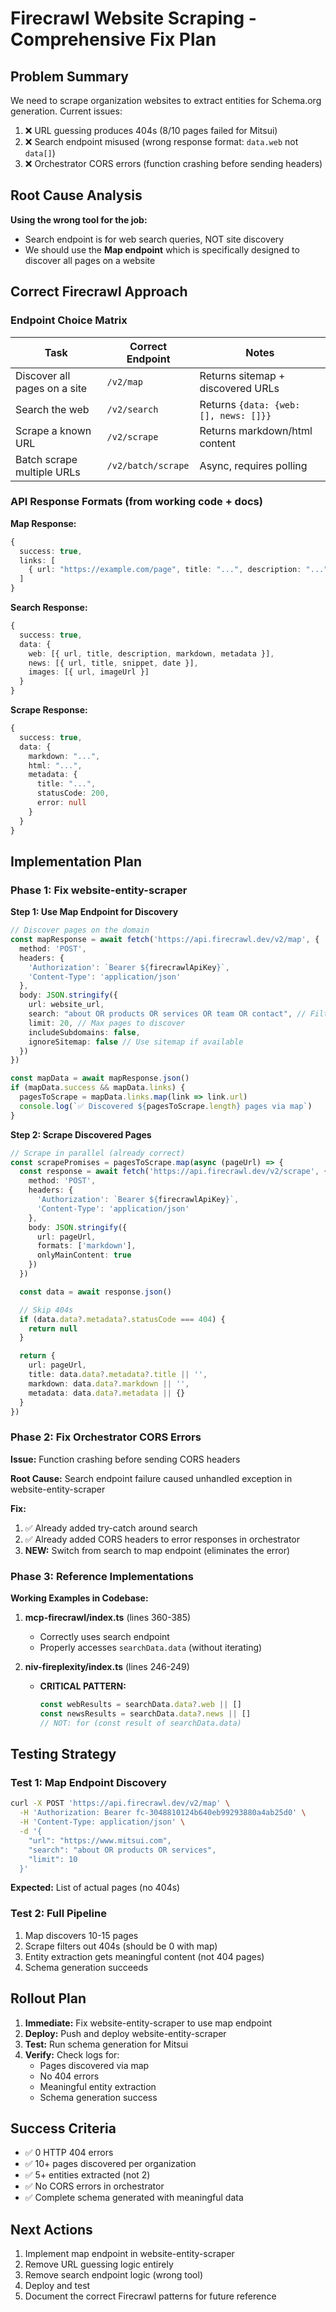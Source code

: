 # Firecrawl Website Scraping - Comprehensive Fix Plan

## Problem Summary

We need to scrape organization websites to extract entities for Schema.org generation. Current issues:
1. ❌ URL guessing produces 404s (8/10 pages failed for Mitsui)
2. ❌ Search endpoint misused (wrong response format: `data.web` not `data[]`)
3. ❌ Orchestrator CORS errors (function crashing before sending headers)

## Root Cause Analysis

**Using the wrong tool for the job:**
- Search endpoint is for web search queries, NOT site discovery
- We should use the **Map endpoint** which is specifically designed to discover all pages on a website

## Correct Firecrawl Approach

### Endpoint Choice Matrix

| Task | Correct Endpoint | Notes |
|------|-----------------|-------|
| Discover all pages on a site | `/v2/map` | Returns sitemap + discovered URLs |
| Search the web | `/v2/search` | Returns `{data: {web: [], news: []}}` |
| Scrape a known URL | `/v2/scrape` | Returns markdown/html content |
| Batch scrape multiple URLs | `/v2/batch/scrape` | Async, requires polling |

### API Response Formats (from working code + docs)

**Map Response:**
```typescript
{
  success: true,
  links: [
    { url: "https://example.com/page", title: "...", description: "..." }
  ]
}
```

**Search Response:**
```typescript
{
  success: true,
  data: {
    web: [{ url, title, description, markdown, metadata }],
    news: [{ url, title, snippet, date }],
    images: [{ url, imageUrl }]
  }
}
```

**Scrape Response:**
```typescript
{
  success: true,
  data: {
    markdown: "...",
    html: "...",
    metadata: {
      title: "...",
      statusCode: 200,
      error: null
    }
  }
}
```

## Implementation Plan

### Phase 1: Fix website-entity-scraper

**Step 1: Use Map Endpoint for Discovery**
```typescript
// Discover pages on the domain
const mapResponse = await fetch('https://api.firecrawl.dev/v2/map', {
  method: 'POST',
  headers: {
    'Authorization': `Bearer ${firecrawlApiKey}`,
    'Content-Type': 'application/json'
  },
  body: JSON.stringify({
    url: website_url,
    search: "about OR products OR services OR team OR contact", // Filter for relevant pages
    limit: 20, // Max pages to discover
    includeSubdomains: false,
    ignoreSitemap: false // Use sitemap if available
  })
})

const mapData = await mapResponse.json()
if (mapData.success && mapData.links) {
  pagesToScrape = mapData.links.map(link => link.url)
  console.log(`✅ Discovered ${pagesToScrape.length} pages via map`)
}
```

**Step 2: Scrape Discovered Pages**
```typescript
// Scrape in parallel (already correct)
const scrapePromises = pagesToScrape.map(async (pageUrl) => {
  const response = await fetch('https://api.firecrawl.dev/v2/scrape', {
    method: 'POST',
    headers: {
      'Authorization': `Bearer ${firecrawlApiKey}`,
      'Content-Type': 'application/json'
    },
    body: JSON.stringify({
      url: pageUrl,
      formats: ['markdown'],
      onlyMainContent: true
    })
  })

  const data = await response.json()

  // Skip 404s
  if (data.data?.metadata?.statusCode === 404) {
    return null
  }

  return {
    url: pageUrl,
    title: data.data?.metadata?.title || '',
    markdown: data.data?.markdown || '',
    metadata: data.data?.metadata || {}
  }
})
```

### Phase 2: Fix Orchestrator CORS Errors

**Issue:** Function crashing before sending CORS headers

**Root Cause:** Search endpoint failure caused unhandled exception in website-entity-scraper

**Fix:**
1. ✅ Already added try-catch around search
2. ✅ Already added CORS headers to error responses in orchestrator
3. **NEW:** Switch from search to map endpoint (eliminates the error)

### Phase 3: Reference Implementations

**Working Examples in Codebase:**

1. **mcp-firecrawl/index.ts** (lines 360-385)
   - Correctly uses search endpoint
   - Properly accesses `searchData.data` (without iterating)

2. **niv-fireplexity/index.ts** (lines 246-249)
   - **CRITICAL PATTERN:**
     ```typescript
     const webResults = searchData.data?.web || []
     const newsResults = searchData.data?.news || []
     // NOT: for (const result of searchData.data)
     ```

## Testing Strategy

### Test 1: Map Endpoint Discovery
```bash
curl -X POST 'https://api.firecrawl.dev/v2/map' \
  -H 'Authorization: Bearer fc-3048810124b640eb99293880a4ab25d0' \
  -H 'Content-Type: application/json' \
  -d '{
    "url": "https://www.mitsui.com",
    "search": "about OR products OR services",
    "limit": 10
  }'
```

**Expected:** List of actual pages (no 404s)

### Test 2: Full Pipeline
1. Map discovers 10-15 pages
2. Scrape filters out 404s (should be 0 with map)
3. Entity extraction gets meaningful content (not 404 pages)
4. Schema generation succeeds

## Rollout Plan

1. **Immediate:** Fix website-entity-scraper to use map endpoint
2. **Deploy:** Push and deploy website-entity-scraper
3. **Test:** Run schema generation for Mitsui
4. **Verify:** Check logs for:
   - Pages discovered via map
   - No 404 errors
   - Meaningful entity extraction
   - Schema generation success

## Success Criteria

- ✅ 0 HTTP 404 errors
- ✅ 10+ pages discovered per organization
- ✅ 5+ entities extracted (not 2)
- ✅ No CORS errors in orchestrator
- ✅ Complete schema generated with meaningful data

## Next Actions

1. Implement map endpoint in website-entity-scraper
2. Remove URL guessing logic entirely
3. Remove search endpoint logic (wrong tool)
4. Deploy and test
5. Document the correct Firecrawl patterns for future reference
